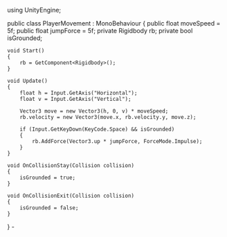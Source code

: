 using UnityEngine;

public class PlayerMovement : MonoBehaviour
{
    public float moveSpeed = 5f;
    public float jumpForce = 5f;
    private Rigidbody rb;
    private bool isGrounded;

    void Start()
    {
        rb = GetComponent<Rigidbody>();
    }

    void Update()
    {
        float h = Input.GetAxis("Horizontal");
        float v = Input.GetAxis("Vertical");

        Vector3 move = new Vector3(h, 0, v) * moveSpeed;
        rb.velocity = new Vector3(move.x, rb.velocity.y, move.z);

        if (Input.GetKeyDown(KeyCode.Space) && isGrounded)
        {
            rb.AddForce(Vector3.up * jumpForce, ForceMode.Impulse);
        }
    }

    void OnCollisionStay(Collision collision)
    {
        isGrounded = true;
    }

    void OnCollisionExit(Collision collision)
    {
        isGrounded = false;
    }
} -
